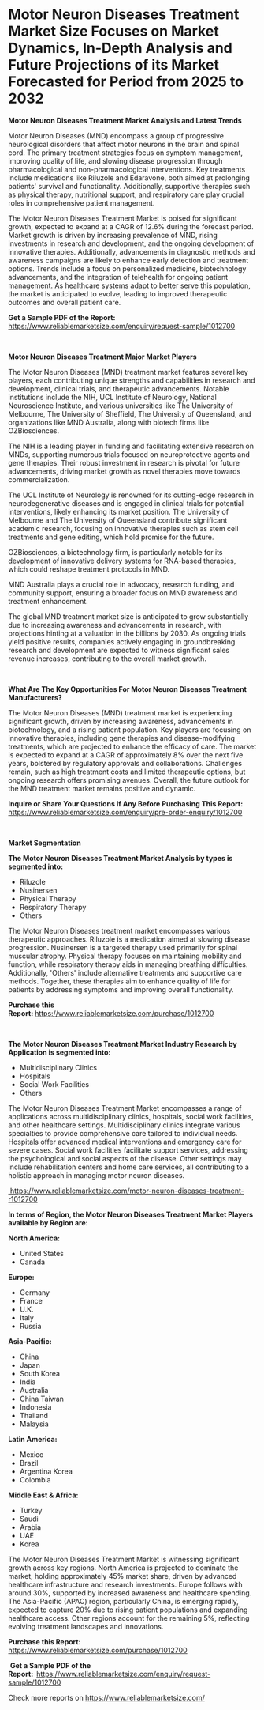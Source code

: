 <p><h1>Motor Neuron Diseases Treatment Market Size Focuses on Market Dynamics, In-Depth Analysis and Future Projections of its Market Forecasted for Period from 2025 to 2032</h1></p><p><strong>Motor Neuron Diseases Treatment Market Analysis and Latest Trends</strong></p>
<p><p>Motor Neuron Diseases (MND) encompass a group of progressive neurological disorders that affect motor neurons in the brain and spinal cord. The primary treatment strategies focus on symptom management, improving quality of life, and slowing disease progression through pharmacological and non-pharmacological interventions. Key treatments include medications like Riluzole and Edaravone, both aimed at prolonging patients' survival and functionality. Additionally, supportive therapies such as physical therapy, nutritional support, and respiratory care play crucial roles in comprehensive patient management.</p><p>The Motor Neuron Diseases Treatment Market is poised for significant growth, expected to expand at a CAGR of 12.6% during the forecast period. Market growth is driven by increasing prevalence of MND, rising investments in research and development, and the ongoing development of innovative therapies. Additionally, advancements in diagnostic methods and awareness campaigns are likely to enhance early detection and treatment options. Trends include a focus on personalized medicine, biotechnology advancements, and the integration of telehealth for ongoing patient management. As healthcare systems adapt to better serve this population, the market is anticipated to evolve, leading to improved therapeutic outcomes and overall patient care.</p></p>
<p><strong>Get a Sample PDF of the Report:&nbsp;</strong> <a href="https://www.reliablemarketsize.com/enquiry/request-sample/1012700?utm_campaign=2744&utm_medium=2&utm_source=Github&utm_content=ia&utm_term=08032025&utm_id=motor-neuron-diseases-treatment">https://www.reliablemarketsize.com/enquiry/request-sample/1012700</a></p>
<p>&nbsp;</p>
<p><strong>Motor Neuron Diseases Treatment Major Market Players</strong></p>
<p><p>The Motor Neuron Diseases (MND) treatment market features several key players, each contributing unique strengths and capabilities in research and development, clinical trials, and therapeutic advancements. Notable institutions include the NIH, UCL Institute of Neurology, National Neuroscience Institute, and various universities like The University of Melbourne, The University of Sheffield, The University of Queensland, and organizations like MND Australia, along with biotech firms like OZBiosciences.</p><p>The NIH is a leading player in funding and facilitating extensive research on MNDs, supporting numerous trials focused on neuroprotective agents and gene therapies. Their robust investment in research is pivotal for future advancements, driving market growth as novel therapies move towards commercialization.</p><p>The UCL Institute of Neurology is renowned for its cutting-edge research in neurodegenerative diseases and is engaged in clinical trials for potential interventions, likely enhancing its market position. The University of Melbourne and The University of Queensland contribute significant academic research, focusing on innovative therapies such as stem cell treatments and gene editing, which hold promise for the future.</p><p>OZBiosciences, a biotechnology firm, is particularly notable for its development of innovative delivery systems for RNA-based therapies, which could reshape treatment protocols in MND.</p><p>MND Australia plays a crucial role in advocacy, research funding, and community support, ensuring a broader focus on MND awareness and treatment enhancement.</p><p>The global MND treatment market size is anticipated to grow substantially due to increasing awareness and advancements in research, with projections hinting at a valuation in the billions by 2030. As ongoing trials yield positive results, companies actively engaging in groundbreaking research and development are expected to witness significant sales revenue increases, contributing to the overall market growth.</p></p>
<p>&nbsp;</p>
<p><strong>What Are The Key Opportunities For Motor Neuron Diseases Treatment Manufacturers?</strong></p>
<p><p>The Motor Neuron Diseases (MND) treatment market is experiencing significant growth, driven by increasing awareness, advancements in biotechnology, and a rising patient population. Key players are focusing on innovative therapies, including gene therapies and disease-modifying treatments, which are projected to enhance the efficacy of care. The market is expected to expand at a CAGR of approximately 8% over the next five years, bolstered by regulatory approvals and collaborations. Challenges remain, such as high treatment costs and limited therapeutic options, but ongoing research offers promising avenues. Overall, the future outlook for the MND treatment market remains positive and dynamic.</p></p>
<p><strong>Inquire or Share Your Questions If Any Before Purchasing This Report:</strong> <a href="https://www.reliablemarketsize.com/enquiry/pre-order-enquiry/1012700?utm_campaign=2744&utm_medium=2&utm_source=Github&utm_content=ia&utm_term=08032025&utm_id=motor-neuron-diseases-treatment">https://www.reliablemarketsize.com/enquiry/pre-order-enquiry/1012700</a></p>
<p>&nbsp;</p>
<p><strong>Market Segmentation</strong></p>
<p><strong>The Motor Neuron Diseases Treatment Market Analysis by types is segmented into:</strong></p>
<p><ul><li>Riluzole</li><li>Nusinersen</li><li>Physical Therapy</li><li>Respiratory Therapy</li><li>Others</li></ul></p>
<p><p>The Motor Neuron Diseases treatment market encompasses various therapeutic approaches. Riluzole is a medication aimed at slowing disease progression. Nusinersen is a targeted therapy used primarily for spinal muscular atrophy. Physical therapy focuses on maintaining mobility and function, while respiratory therapy aids in managing breathing difficulties. Additionally, 'Others' include alternative treatments and supportive care methods. Together, these therapies aim to enhance quality of life for patients by addressing symptoms and improving overall functionality.</p></p>
<p><strong>Purchase this Report:&nbsp;</strong><a href="https://www.reliablemarketsize.com/purchase/1012700?utm_campaign=2744&utm_medium=2&utm_source=Github&utm_content=ia&utm_term=08032025&utm_id=motor-neuron-diseases-treatment">https://www.reliablemarketsize.com/purchase/1012700</a></p>
<p>&nbsp;</p>
<p><strong>The Motor Neuron Diseases Treatment Market Industry Research by Application is segmented into:</strong></p>
<p><ul><li>Multidisciplinary Clinics</li><li>Hospitals</li><li>Social Work Facilities</li><li>Others</li></ul></p>
<p><p>The Motor Neuron Diseases Treatment Market encompasses a range of applications across multidisciplinary clinics, hospitals, social work facilities, and other healthcare settings. Multidisciplinary clinics integrate various specialties to provide comprehensive care tailored to individual needs. Hospitals offer advanced medical interventions and emergency care for severe cases. Social work facilities facilitate support services, addressing the psychological and social aspects of the disease. Other settings may include rehabilitation centers and home care services, all contributing to a holistic approach in managing motor neuron diseases.</p></p>
<p><a href="https://www.reliablemarketsize.com/motor-neuron-diseases-treatment-r1012700?utm_campaign=2744&utm_medium=2&utm_source=Github&utm_content=ia&utm_term=08032025&utm_id=motor-neuron-diseases-treatment">&nbsp;https://www.reliablemarketsize.com/motor-neuron-diseases-treatment-r1012700</a></p>
<p><strong>In terms of Region, the Motor Neuron Diseases Treatment Market Players available by Region are:</strong></p>
<p>
    <p> <strong> North America: </strong>
        <ul>
            <li>United States</li>
            <li>Canada</li>
        </ul>
        </p> 
    <p> <strong> Europe: </strong>
        <ul>
            <li>Germany</li>
            <li>France</li>
            <li>U.K.</li>
            <li>Italy</li>
            <li>Russia</li>
        </ul>
        </p> 
    <p> <strong> Asia-Pacific: </strong>
        <ul>
            <li>China</li>
            <li>Japan</li>
            <li>South Korea</li>
            <li>India</li>
            <li>Australia</li>
            <li>China Taiwan</li>
            <li>Indonesia</li>
            <li>Thailand</li>
            <li>Malaysia</li>
        </ul>
        </p> 
    <p> <strong> Latin America: </strong>
        <ul>
            <li>Mexico</li>
            <li>Brazil</li>
            <li>Argentina Korea</li>
            <li>Colombia</li>
        </ul>
        </p> 
    <p> <strong> Middle East & Africa: </strong>
        <ul>
            <li>Turkey</li>
            <li>Saudi</li>
            <li>Arabia</li>
            <li>UAE</li>
            <li>Korea</li>
        </ul>
    </p>
    </p>
<p><p>The Motor Neuron Diseases Treatment Market is witnessing significant growth across key regions. North America is projected to dominate the market, holding approximately 45% market share, driven by advanced healthcare infrastructure and research investments. Europe follows with around 30%, supported by increased awareness and healthcare spending. The Asia-Pacific (APAC) region, particularly China, is emerging rapidly, expected to capture 20% due to rising patient populations and expanding healthcare access. Other regions account for the remaining 5%, reflecting evolving treatment landscapes and innovations.</p></p>
<p><strong>Purchase this Report: </strong><a href="https://www.reliablemarketsize.com/purchase/1012700?utm_campaign=2744&utm_medium=2&utm_source=Github&utm_content=ia&utm_term=08032025&utm_id=motor-neuron-diseases-treatment">https://www.reliablemarketsize.com/purchase/1012700</a></p>
<p>&nbsp;<strong>Get a Sample PDF of the Report:&nbsp;&nbsp;</strong><a href="https://www.reliablemarketsize.com/enquiry/request-sample/1012700?utm_campaign=2744&utm_medium=2&utm_source=Github&utm_content=ia&utm_term=08032025&utm_id=motor-neuron-diseases-treatment">https://www.reliablemarketsize.com/enquiry/request-sample/1012700</a></p>
<p><strong></strong></p>
<p>Check more reports on <a href="https://www.reliablemarketsize.com/?utm_campaign=2744&utm_medium=2&utm_source=Github&utm_content=ia&utm_term=08032025&utm_id=motor-neuron-diseases-treatment">https://www.reliablemarketsize.com/</a></p>
